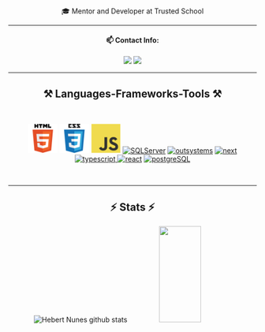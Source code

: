 <p align="center">🎓 Mentor and Developer at Trusted School </p>
<hr>

<h4 align="center">📫 Contact Info:</h4>
<p align="center">
<a href="mailto:hebertrodrigues.pt@gmail.com" alt="Gmail">
    <img src="https://img.shields.io/badge/Gmail-333333?style=for-the-badge&logo=gmail&logoColor=red" /></a>
<a href="https://www.linkedin.com/in/hebert-rodrigues-champion/" alt="Linkedin">
  <img src="https://img.shields.io/badge/LinkedIn-0077B5?style=for-the-badge&logo=linkedin&logoColor=white" /></a>
<br></p>
    <hr>
 
<h2 align="center">⚒️ Languages-Frameworks-Tools ⚒️</h2>
<br/>
<p align="center">

<a href="https://www.w3.org/html/" target="_blank" rel="noreferrer">
  <img src="https://raw.githubusercontent.com/devicons/devicon/master/icons/html5/html5-original-wordmark.svg" alt="html5" width="60" height="60"/></a>

<a href="https://www.w3schools.com/css/" target="_blank" rel="noreferrer">
  <img src="https://raw.githubusercontent.com/devicons/devicon/master/icons/css3/css3-original-wordmark.svg" alt="css3" width="60" height="60"/></a>

<a href="https://developer.mozilla.org/en-US/docs/Web/JavaScript" target="_blank" rel="noreferrer">
  <img src="https://raw.githubusercontent.com/devicons/devicon/master/icons/javascript/javascript-original.svg" alt="javascript" width="60" height="60"/></a>

<a href="https://www.microsoft.com/pt-pt/sql-server/" target="_blank" rel="noreferrer">
  <img src="https://e7.pngegg.com/pngimages/515/909/png-clipart-microsoft-sql-server-computer-servers-database-microsoft-microsoft-sql-server-server-computer.png" alt="SQLServer" width="60" height="60"/></a>

<a href="https://OutSystems.com" target="_blank" rel="noreferrer">
  <img src="https://avatars.githubusercontent.com/u/2916417?s=280&v=4" alt="outsystems" width="60" height="60"/></a>

<a href="https://nextjs.org/" target="_blank" rel="noreferrer">
  <img src="https://miro.medium.com/v2/resize:fit:576/1*yqQpg5pkNNY2NCdcmqVstw.png" alt="next" width="60" height="60"/></a>

<a href="https://www.typescriptlang.org/" target="_blank" rel="noreferrer">
  <img alt="typescript" width="60" height="60" src="https://github.com/user-attachments/assets/b0cc704a-f1d6-4f38-a3ba-0367aedad37d" />
</a>

<a href="https://react.dev/" target="_blank" rel="noreferrer">
  <img src="https://upload.wikimedia.org/wikipedia/commons/thumb/a/a7/React-icon.svg/640px-React-icon.svg.png" alt="react" width="60" height="60"/></a>

<a href="https://www.postgresql.org/" target="_blank" rel="noreferrer">
  <img src="https://cdn-icons-png.flaticon.com/512/5968/5968342.png" alt="postgreSQL" width="60" height="60"/></a>

</p>

<br/>
<hr/>

<h2 align="center">⚡ Stats ⚡</h2>

<div align="center"> 
  <img width="49%" height="195px" src="https://github-readme-stats.vercel.app/api?username=Hebert-Nunes&show_icons=true&count_private=true&hide_border=true&title_color=009bdb&icon_color=009bdb&text_color=c9d1d9&bg_color=0d1117" alt="Hebert Nunes github stats" /> 
  <img width="41%" height="195px" src="https://github-readme-stats.vercel.app/api/top-langs/?username=Hebert-Nunes&layout=compact&hide_border=true&title_color=009bdb&text_color=009bdb&bg_color=0d1117" />
</div>

<br/><br/>
